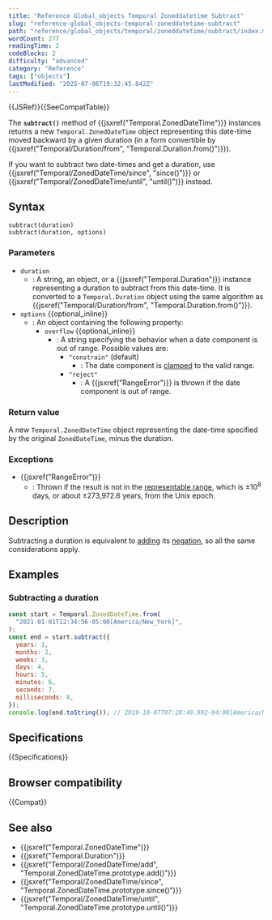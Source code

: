 ```yaml
---
title: "Reference Global_objects Temporal Zoneddatetime Subtract"
slug: "reference-global_objects-temporal-zoneddatetime-subtract"
path: "reference/global_objects/temporal/zoneddatetime/subtract/index.md"
wordCount: 277
readingTime: 2
codeBlocks: 2
difficulty: "advanced"
category: "Reference"
tags: ["objects"]
lastModified: "2025-07-06T19:32:45.842Z"
---
```



{{JSRef}}{{SeeCompatTable}}

The **`subtract()`** method of {{jsxref("Temporal.ZonedDateTime")}} instances returns a new `Temporal.ZonedDateTime` object representing this date-time moved backward by a given duration (in a form convertible by {{jsxref("Temporal/Duration/from", "Temporal.Duration.from()")}}).

If you want to subtract two date-times and get a duration, use {{jsxref("Temporal/ZonedDateTime/since", "since()")}} or {{jsxref("Temporal/ZonedDateTime/until", "until()")}} instead.

## Syntax

```js-nolint
subtract(duration)
subtract(duration, options)
```

### Parameters

- `duration`
  - : A string, an object, or a {{jsxref("Temporal.Duration")}} instance representing a duration to subtract from this date-time. It is converted to a `Temporal.Duration` object using the same algorithm as {{jsxref("Temporal/Duration/from", "Temporal.Duration.from()")}}.
- `options` {{optional_inline}}
  - : An object containing the following property:
    - `overflow` {{optional_inline}}
      - : A string specifying the behavior when a date component is out of range. Possible values are:
        - `"constrain"` (default)
          - : The date component is [clamped](/en-US/docs/Web/JavaScript/Reference/Global_Objects/Temporal/PlainDate#invalid_date_clamping) to the valid range.
        - `"reject"`
          - : A {{jsxref("RangeError")}} is thrown if the date component is out of range.

### Return value

A new `Temporal.ZonedDateTime` object representing the date-time specified by the original `ZonedDateTime`, minus the duration.

### Exceptions

- {{jsxref("RangeError")}}
  - : Thrown if the result is not in the [representable range](/en-US/docs/Web/JavaScript/Reference/Global_Objects/Temporal#representable_dates), which is ±10<sup>8</sup> days, or about ±273,972.6 years, from the Unix epoch.

## Description

Subtracting a duration is equivalent to [adding](/en-US/docs/Web/JavaScript/Reference/Global_Objects/Temporal/ZonedDateTime/add) its [negation](/en-US/docs/Web/JavaScript/Reference/Global_Objects/Temporal/Duration/negated), so all the same considerations apply.

## Examples

### Subtracting a duration

```js
const start = Temporal.ZonedDateTime.from(
  "2021-01-01T12:34:56-05:00[America/New_York]",
);
const end = start.subtract({
  years: 1,
  months: 2,
  weeks: 3,
  days: 4,
  hours: 5,
  minutes: 6,
  seconds: 7,
  milliseconds: 8,
});
console.log(end.toString()); // 2019-10-07T07:28:48.992-04:00[America/New_York]
```

## Specifications

{{Specifications}}

## Browser compatibility

{{Compat}}

## See also

- {{jsxref("Temporal.ZonedDateTime")}}
- {{jsxref("Temporal.Duration")}}
- {{jsxref("Temporal/ZonedDateTime/add", "Temporal.ZonedDateTime.prototype.add()")}}
- {{jsxref("Temporal/ZonedDateTime/since", "Temporal.ZonedDateTime.prototype.since()")}}
- {{jsxref("Temporal/ZonedDateTime/until", "Temporal.ZonedDateTime.prototype.until()")}}

